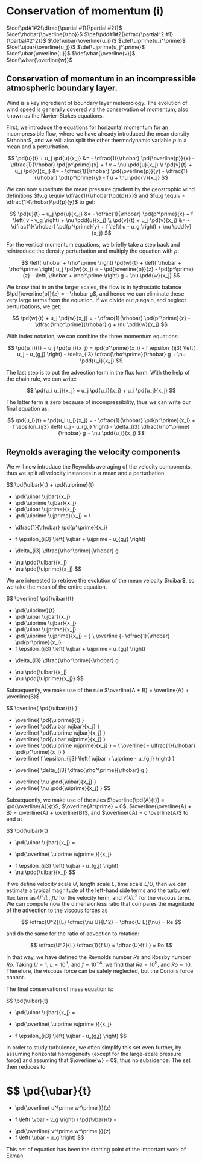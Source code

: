 # Conservation of momentum (i)

$\def\pd#1#2{\dfrac{\partial #1}{\partial #2}}$
$\def\rhobar{\overline{\rho}}$
$\def\pdd#1#2{\dfrac{\partial^2 #1}{\partial#2^2}}$
$\def\uibar{\overline{u_i}}$
$\def\uiprime{u_i^\prime}$
$\def\ujbar{\overline{u_j}}$
$\def\ujprime{u_j^\prime}$
$\def\ubar{\overline{u}}$
$\def\vbar{\overline{v}}$
$\def\wbar{\overline{w}}$

## Conservation of momentum in an incompressible atmospheric boundary layer.
Wind is a key ingredient of boundary layer meteorology.
The evolution of wind speed is generally covered via the conservation of momentum, also known as the Navier-Stokes equations.

First, we introduce the equations for horizontal momentum for an incompressible flow, where we have already introduced the mean density $\rhobar$, and we will also split the other thermodynamic variable $p$ in a mean and a perturbation.

$$
\pd{u}{t} + u_j \pd{u}{x_j} &= - \dfrac{1}{\rhobar} \pd{\overline{p}}{x} - \dfrac{1}{\rhobar} \pd{p^\prime}{x} + f v + \nu \pdd{u}{x_j} \\
\pd{v}{t} + u_j \pd{v}{x_j} &= - \dfrac{1}{\rhobar} \pd{\overline{p}}{y} - \dfrac{1}{\rhobar} \pd{p^\prime}{y} - f u + \nu \pdd{v}{x_j}
$$

We can now substitute the mean pressure gradient by the geostrophic wind definitions $fv_g \equiv \dfrac{1}{\rhobar}\pd{p}{x}$ and $fu_g \equiv - \dfrac{1}{\rhobar}\pd{p}{y}$ to get:

$$
\pd{u}{t} + u_j \pd{u}{x_j} &= - \dfrac{1}{\rhobar} \pd{p^\prime}{x} + f \left( v - v_g \right) + \nu \pdd{u}{x_j} \\
\pd{v}{t} + u_j \pd{v}{x_j} &= - \dfrac{1}{\rhobar} \pd{p^\prime}{y} + f \left( u - u_g \right) + \nu \pdd{v}{x_j}
$$

For the vertical momentum equations, we briefly take a step back and reintroduce the density perturbation and multiply the equation with $\rho$:

$$
\left( \rhobar + \rho^\prime \right) \pd{w}{t} + \left( \rhobar + \rho^\prime \right) u_j \pd{w}{x_j} = - \pd{\overline{p}}{z} - \pd{p^\prime}{z} - \left( \rhobar + \rho^\prime \right) g + \nu \pdd{w}{x_j}
$$

We know that in on the larger scales, the flow is in hydrostatic balance $\pd{\overline{p}}{z} = - \rhobar g$, and hence we can eliminate these very large terms from the equation. If we divide out $\rho$ again, and neglect perturbations, we get:

$$
\pd{w}{t} + u_j \pd{w}{x_j} = - \dfrac{1}{\rhobar} \pd{p^\prime}{z} - \dfrac{\rho^\prime}{\rhobar} g + \nu \pdd{w}{x_j}
$$

With index notation, we can combine the three momentum equations:

$$
\pd{u_i}{t} + u_j \pd{u_i}{x_j} = \pd{p^\prime}{x_i} - f \epsilon_{ij3} \left( u_j - u_{g,j} \right) - \delta_{i3} \dfrac{\rho^\prime}{\rhobar} g + \nu \pdd{u_i}{x_j}
$$

The last step is to put the advection term in the flux form. With the help of the chain rule, we can write:

$$
\pd{u_i u_j}{x_j} = u_j \pd{u_i}{x_j} + u_i \pd{u_j}{x_j}
$$

The latter term is zero because of incompressibility, thus we can write our final equation as:

$$
\pd{u_i}{t} + \pd{u_i u_j}{x_j} = - \dfrac{1}{\rhobar} \pd{p^\prime}{x_i} + f \epsilon_{ij3} \left( u_j - u_{g,j} \right) - \delta_{i3} \dfrac{\rho^\prime}{\rhobar} g + \nu \pdd{u_i}{x_j}
$$

## Reynolds averaging the velocity components
We will now introduce the Reynolds averaging of the velocity components, thus we split all velocity instances in a mean and a perturbation.

$$
\pd{\uibar}{t} + \pd{\uiprime}{t}
+ \pd{\uibar \ujbar}{x_j}
+ \pd{\uiprime \ujbar}{x_j}
+ \pd{\uibar \ujprime}{x_j}
+ \pd{\uiprime \ujprime}{x_j}
= \\ 
- \dfrac{1}{\rhobar} \pd{p^\prime}{x_i}
+ f \epsilon_{ij3} \left( \ujbar + \ujprime - u_{g,j} \right)
- \delta_{i3} \dfrac{\rho^\prime}{\rhobar} g
+ \nu \pdd{\uibar}{x_j}
+ \nu \pdd{\uiprime}{x_j}
$$

We are interested to retrieve the evolution of the mean velocity $\uibar$, so we take the mean of the entire equation. 

$$
\overline{ \pd{\uibar}{t}
+ \pd{\uiprime}{t}
+ \pd{\uibar \ujbar}{x_j}
+ \pd{\uiprime \ujbar}{x_j}
+ \pd{\uibar \ujprime}{x_j}
+ \pd{\uiprime \ujprime}{x_j}
= } \\ 
\overline {- \dfrac{1}{\rhobar} \pd{p^\prime}{x_i}
+ f \epsilon_{ij3} \left( \ujbar + \ujprime - u_{g,j} \right)
- \delta_{i3} \dfrac{\rho^\prime}{\rhobar} g
+ \nu \pdd{\uibar}{x_j}
+ \nu \pdd{\uiprime}{x_j}}
$$

Subsequently, we make use of the rule $\overline{A + B} = \overline{A} + \overline{B}$.

$$
  \overline{ \pd{\uibar}{t} }
+ \overline{ \pd{\uiprime}{t} }
+ \overline{ \pd{\uibar \ujbar}{x_j} }
+ \overline{ \pd{\uiprime \ujbar}{x_j} }
+ \overline{ \pd{\uibar \ujprime}{x_j} }
+ \overline{ \pd{\uiprime \ujprime}{x_j} }
= \\
  \overline{ - \dfrac{1}{\rhobar} \pd{p^\prime}{x_i} }
+ \overline{ f \epsilon_{ij3} \left( \ujbar + \ujprime - u_{g,j} \right) }
- \overline{ \delta_{i3} \dfrac{\rho^\prime}{\rhobar} g }
+ \overline{ \nu \pdd{\uibar}{x_j} }
+ \overline{ \nu \pdd{\uiprime}{x_j} }
$$

Subsequently, we make use of the rules $\overline{\pd{A}{t}} = \pd{\overline{A}}{t}$, $\overline{A^\prime} = 0$, $\overline{\overline{A} + B} = \overline{A} + \overline{B}$, and $\overline{cA} = c \overline{A}$ to end at

$$
  \pd{\uibar}{t}
+ \pd{\uibar \ujbar}{x_j}
=
- \pd{\overline{ \uiprime \ujprime }}{x_j}
+ f \epsilon_{ij3} \left( \ujbar - u_{g,j} \right)
+ \nu \pdd{\uibar}{x_j}
$$

If we define velocity scale $U$, length scale $L$, time scale $L / U$, then we can estimate a typical magnitude of the left-hand side terms and the turbulent flux term as $U^2/L$, $f U$ for the velocity term, and $\nu U / L^2$ for the viscous term.
We can compute now the dimensionless ratio that compares the magnitude of the advection to the viscous forces as

$$
\dfrac{U^2}{L} \dfrac{\nu U}{L^2} = \dfrac{U L}{\nu} = Re
$$

and do the same for the ratio of advection to rotation:

$$
\dfrac{U^2}{L} \dfrac{1}{f U} = \dfrac{U}{f L} = Ro
$$

In that way, we have defined the Reynolds number $Re$ and Rossby number $Ro$. Taking $U = 1$, $L = 10^3$, and $f = 10^{-4}$, we find that $Re = 10^8$, and $Ro = 10$. Therefore, the viscous force can be safely neglected, but the Coriolis force cannot.

The final conservation of mass equation is:

$$
  \pd{\uibar}{t}
+ \pd{\uibar \ujbar}{x_j}
=
- \pd{\overline{ \uiprime \ujprime }}{x_j}
+ f \epsilon_{ij3} \left( \ujbar - u_{g,j} \right)
$$


In order to study turbulence, we often simplify this set even further, by assuming horizontal homogeneity (except for the large-scale pressure force) and assuming that $\overline{w} = 0$, thus no subsidence. The set then reduces to

$$
  \pd{\ubar}{t}
=
- \pd{\overline{ u^\prime w^\prime }}{z}
+ f \left( \vbar - v_g \right) \\
  \pd{\vbar}{t}
=
- \pd{\overline{ v^\prime w^\prime }}{z}
- f \left( \ubar - u_g \right)
$$

This set of equation has been the starting point of the important work of Ekman.

